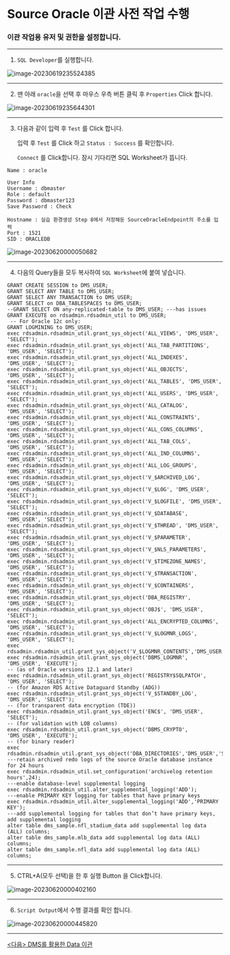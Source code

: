 # Source Oracle 이관 사전 작업 수행

###  이관 작업용 유저 및 권한을 설정합니다.

---



1. `SQL Developer`를 실행합니다.

![image-20230619235524385](images/image-20230619235524385.png)



---

2. 맨 아래 `oracle`을 선택 후 마우스 우측 버튼 클릭 후 `Properties` Click 합니다.

![image-20230619235644301](images/image-20230619235644301.png)



---

3. 다음과 같이 입력 후 `Test` 를 Click 합니다.

   입력 후 `Test` 를 Click 하고 `Status : Success` 를 확인합니다.

   `Connect` 를 Click합니다. 잠시 기다리면 SQL Worksheet가 뜹니다.

```
Name : oracle

User Info
Username : dbmaster
Role : default
Password : dbmaster123
Save Password : Check

Hostname : 실습 환경생성 Step 8에서 저장해둔 SourceOracleEndpoint의 주소를 입력
Port : 1521
SID : ORACLEDB

```

![image-20230620000050682](images/image-20230620000050682.png)



---

4. 다음의 Query들을 모두 복사하여 `SQL Worksheet`에 붙여 넣습니다.

```
GRANT CREATE SESSION to DMS_USER;
GRANT SELECT ANY TABLE to DMS_USER;
GRANT SELECT ANY TRANSACTION to DMS_USER;
GRANT SELECT on DBA_TABLESPACES to DMS_USER;
--GRANT SELECT ON any-replicated-table to DMS_USER; ---has issues
GRANT EXECUTE on rdsadmin.rdsadmin_util to DMS_USER;
 -- For Oracle 12c only:
GRANT LOGMINING to DMS_USER;
exec rdsadmin.rdsadmin_util.grant_sys_object('ALL_VIEWS', 'DMS_USER', 'SELECT');
exec rdsadmin.rdsadmin_util.grant_sys_object('ALL_TAB_PARTITIONS', 'DMS_USER', 'SELECT');
exec rdsadmin.rdsadmin_util.grant_sys_object('ALL_INDEXES', 'DMS_USER', 'SELECT');
exec rdsadmin.rdsadmin_util.grant_sys_object('ALL_OBJECTS', 'DMS_USER', 'SELECT');
exec rdsadmin.rdsadmin_util.grant_sys_object('ALL_TABLES', 'DMS_USER', 'SELECT');
exec rdsadmin.rdsadmin_util.grant_sys_object('ALL_USERS', 'DMS_USER', 'SELECT');
exec rdsadmin.rdsadmin_util.grant_sys_object('ALL_CATALOG', 'DMS_USER', 'SELECT');
exec rdsadmin.rdsadmin_util.grant_sys_object('ALL_CONSTRAINTS', 'DMS_USER', 'SELECT');
exec rdsadmin.rdsadmin_util.grant_sys_object('ALL_CONS_COLUMNS', 'DMS_USER', 'SELECT');
exec rdsadmin.rdsadmin_util.grant_sys_object('ALL_TAB_COLS', 'DMS_USER', 'SELECT');
exec rdsadmin.rdsadmin_util.grant_sys_object('ALL_IND_COLUMNS', 'DMS_USER', 'SELECT');
exec rdsadmin.rdsadmin_util.grant_sys_object('ALL_LOG_GROUPS', 'DMS_USER', 'SELECT');
exec rdsadmin.rdsadmin_util.grant_sys_object('V_$ARCHIVED_LOG', 'DMS_USER', 'SELECT');
exec rdsadmin.rdsadmin_util.grant_sys_object('V_$LOG', 'DMS_USER', 'SELECT');
exec rdsadmin.rdsadmin_util.grant_sys_object('V_$LOGFILE', 'DMS_USER', 'SELECT');
exec rdsadmin.rdsadmin_util.grant_sys_object('V_$DATABASE', 'DMS_USER', 'SELECT');
exec rdsadmin.rdsadmin_util.grant_sys_object('V_$THREAD', 'DMS_USER', 'SELECT');
exec rdsadmin.rdsadmin_util.grant_sys_object('V_$PARAMETER', 'DMS_USER', 'SELECT');
exec rdsadmin.rdsadmin_util.grant_sys_object('V_$NLS_PARAMETERS', 'DMS_USER', 'SELECT');
exec rdsadmin.rdsadmin_util.grant_sys_object('V_$TIMEZONE_NAMES', 'DMS_USER', 'SELECT');
exec rdsadmin.rdsadmin_util.grant_sys_object('V_$TRANSACTION', 'DMS_USER', 'SELECT');
exec rdsadmin.rdsadmin_util.grant_sys_object('V_$CONTAINERS', 'DMS_USER', 'SELECT');
exec rdsadmin.rdsadmin_util.grant_sys_object('DBA_REGISTRY', 'DMS_USER', 'SELECT');
exec rdsadmin.rdsadmin_util.grant_sys_object('OBJ$', 'DMS_USER', 'SELECT');
exec rdsadmin.rdsadmin_util.grant_sys_object('ALL_ENCRYPTED_COLUMNS', 'DMS_USER', 'SELECT');
exec rdsadmin.rdsadmin_util.grant_sys_object('V_$LOGMNR_LOGS', 'DMS_USER', 'SELECT');
exec rdsadmin.rdsadmin_util.grant_sys_object('V_$LOGMNR_CONTENTS','DMS_USER','SELECT');
exec rdsadmin.rdsadmin_util.grant_sys_object('DBMS_LOGMNR', 'DMS_USER', 'EXECUTE');
-- (as of Oracle versions 12.1 and later)
exec rdsadmin.rdsadmin_util.grant_sys_object('REGISTRY$SQLPATCH', 'DMS_USER', 'SELECT');
-- (for Amazon RDS Active Dataguard Standby (ADG))
exec rdsadmin.rdsadmin_util.grant_sys_object('V_$STANDBY_LOG', 'DMS_USER', 'SELECT'); 
-- (for transparent data encryption (TDE))
exec rdsadmin.rdsadmin_util.grant_sys_object('ENC$', 'DMS_USER', 'SELECT'); 
-- (for validation with LOB columns)
exec rdsadmin.rdsadmin_util.grant_sys_object('DBMS_CRYPTO', 'DMS_USER', 'EXECUTE');
-- (for binary reader)
exec rdsadmin.rdsadmin_util.grant_sys_object('DBA_DIRECTORIES','DMS_USER','SELECT');  
---retain archived redo logs of the source Oracle database instance for 24 hours
exec rdsadmin.rdsadmin_util.set_configuration('archivelog retention hours',24);
---enable database-level supplemental logging
exec rdsadmin.rdsadmin_util.alter_supplemental_logging('ADD');
---enable PRIMARY KEY logging for tables that have primary keys
exec rdsadmin.rdsadmin_util.alter_supplemental_logging('ADD','PRIMARY KEY');
---add supplemental logging for tables that don’t have primary keys, add supplemental logging
alter table dms_sample.nfl_stadium_data add supplemental log data (ALL) columns;
alter table dms_sample.mlb_data add supplemental log data (ALL) columns;
alter table dms_sample.nfl_data add supplemental log data (ALL) columns;

```



---

5. CTRL+A(모두 선택)을 한 후 실행 Button 을 Click합니다.

![image-20230620000402160](images/image-20230620000402160.png)



---

6. `Script Output`에서 수행 결과를 확인 합니다.

![image-20230620000445820](images/image-20230620000445820.png)



---

[<다음> DMS를 활용한 Data 이관](./06.md)

